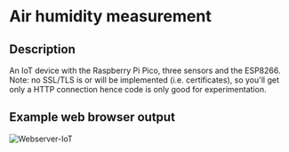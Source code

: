 # Air humidity measurement

## Description

An IoT device with the Raspberry Pi Pico, three sensors and the ESP8266. Note: no SSL/TLS is or will be implemented (i.e. certificates), so you'll get only a HTTP connection hence code is only good for experimentation.

## Example web browser output

![Webserver-IoT](https://github.com/Florian-Wilhelm/Raspberry-Pi/assets/77980708/fcef041a-d983-4783-be21-395024e1c47a)
